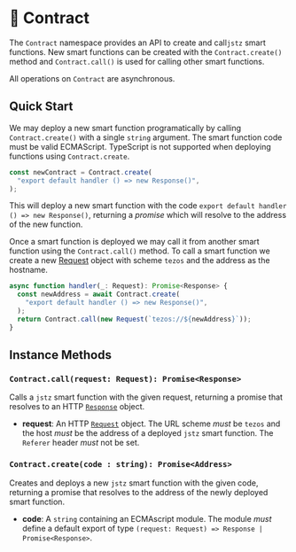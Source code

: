 # 📜 Contract

The `Contract` namespace provides an API to create and call`jstz` smart functions.
New smart functions can be created with the `Contract.create()` method
and `Contract.call()` is used for calling other smart functions.

All operations on `Contract` are asynchronous.

## Quick Start

We may deploy a new smart function programatically by calling `Contract.create()` with a single `string` argument.
The smart function code must be valid ECMAScript. TypeScript is not supported when deploying functions using
`Contract.create`.

```typescript
const newContract = Contract.create(
  "export default handler () => new Response()",
);
```

This will deploy a new smart function with the code `export default handler () => new Response()`,
returning a _promise_ which will resolve to the address of the new function.

Once a smart function is deployed we may call it from another smart function using the
`Contract.call()` method. To call a smart function we create a new [Request](request.md) object with
scheme `tezos` and the address as the hostname.

```typescript
async function handler(_: Request): Promise<Response> {
  const newAddress = await Contract.create(
    "export default handler () => new Response()",
  );
  return Contract.call(new Request(`tezos://${newAddress}`));
}
```

## Instance Methods

### `Contract.call(request: Request): Promise<Response>`

Calls a `jstz` smart function with the given request, returning a promise that resolves to an
HTTP [`Response`](response.md) object.

- **request**: An HTTP [`Request`](request.md) object.
  The URL scheme _must_ be `tezos` and the host _must_ be the address of a deployed `jstz` smart function.
  The `Referer` header _must_ not be set.

### `Contract.create(code : string): Promise<Address>`

Creates and deploys a new `jstz` smart function with the given code, returning a promise that resolves to the address of the newly deployed smart function.

- **code**: A `string` containing an ECMAscript module.
  The module _must_ define a default export of type `(request: Request) => Response | Promise<Response>`.
